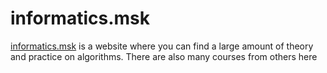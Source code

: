# informatics.msk
[informatics.msk]('https://informatics.msk.ru/') is a website where you can find a large amount of theory and practice on algorithms. There are also many courses from others here
